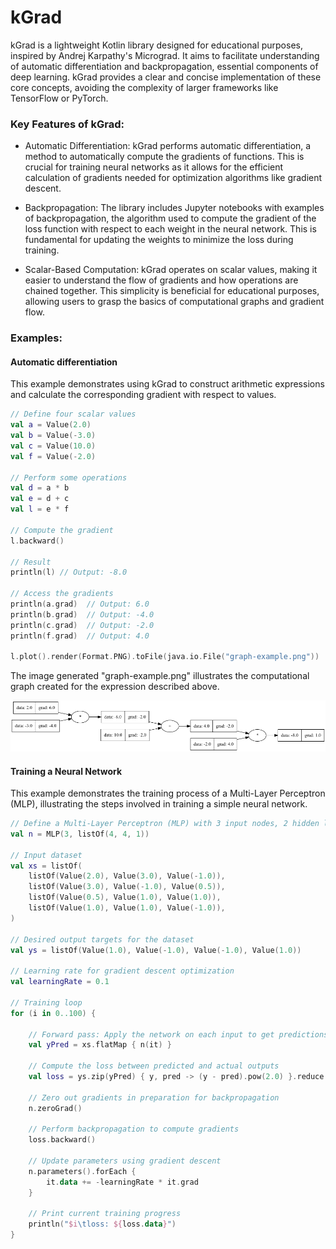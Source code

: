 # kGrad

kGrad is a lightweight Kotlin library designed for educational purposes, inspired by Andrej Karpathy's Micrograd. It aims to facilitate understanding of automatic differentiation and backpropagation, essential components of deep learning. kGrad provides a clear and concise implementation of these core concepts, avoiding the complexity of larger frameworks like TensorFlow or PyTorch.

### Key Features of kGrad:

- Automatic Differentiation: kGrad performs automatic differentiation, a method to automatically compute the gradients of functions. This is crucial for training neural networks as it allows for the efficient calculation of gradients needed for optimization algorithms like gradient descent.

- Backpropagation: The library includes Jupyter notebooks with examples of backpropagation, the algorithm used to compute the gradient of the loss function with respect to each weight in the neural network. This is fundamental for updating the weights to minimize the loss during training.

- Scalar-Based Computation: kGrad operates on scalar values, making it easier to understand the flow of gradients and how operations are chained together. This simplicity is beneficial for educational purposes, allowing users to grasp the basics of computational graphs and gradient flow.


### Examples:

#### Automatic differentiation

This example demonstrates using kGrad to construct arithmetic expressions and calculate the corresponding gradient with respect to values.

```kotlin
// Define four scalar values
val a = Value(2.0)
val b = Value(-3.0)
val c = Value(10.0)
val f = Value(-2.0)

// Perform some operations
val d = a * b
val e = d + c
val l = e * f

// Compute the gradient
l.backward()

// Result
println(l) // Output: -8.0

// Access the gradients
println(a.grad)  // Output: 6.0
println(b.grad)  // Output: -4.0
println(c.grad)  // Output: -2.0
println(f.grad)  // Output: 4.0

l.plot().render(Format.PNG).toFile(java.io.File("graph-example.png"))

```
The image generated "graph-example.png" illustrates the computational graph created for the expression described above.

![alt text](https://github.com/bushjavier/kGrad/blob/main/graph-example.png?raw=true)

#### Training a Neural Network

This example demonstrates the training process of a Multi-Layer Perceptron (MLP), illustrating the steps involved in training a simple neural network.

```kotlin
// Define a Multi-Layer Perceptron (MLP) with 3 input nodes, 2 hidden layers with 4 nodes each, and 1 output node.
val n = MLP(3, listOf(4, 4, 1))

// Input dataset
val xs = listOf(
    listOf(Value(2.0), Value(3.0), Value(-1.0)),
    listOf(Value(3.0), Value(-1.0), Value(0.5)),
    listOf(Value(0.5), Value(1.0), Value(1.0)),
    listOf(Value(1.0), Value(1.0), Value(-1.0)),
)

// Desired output targets for the dataset
val ys = listOf(Value(1.0), Value(-1.0), Value(-1.0), Value(1.0))

// Learning rate for gradient descent optimization
val learningRate = 0.1

// Training loop
for (i in 0..100) {

    // Forward pass: Apply the network on each input to get predictions
    val yPred = xs.flatMap { n(it) }

    // Compute the loss between predicted and actual outputs
    val loss = ys.zip(yPred) { y, pred -> (y - pred).pow(2.0) }.reduce { a, b -> a + b }

    // Zero out gradients in preparation for backpropagation
    n.zeroGrad()

    // Perform backpropagation to compute gradients
    loss.backward()

    // Update parameters using gradient descent
    n.parameters().forEach {
        it.data += -learningRate * it.grad
    }

    // Print current training progress
    println("$i\tloss: ${loss.data}")
}
```
